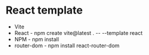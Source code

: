 # React template

- Vite
- React - npm create vite@latest . -- --template react
- NPM - npm install
- router-dom - npm install react-router-dom
